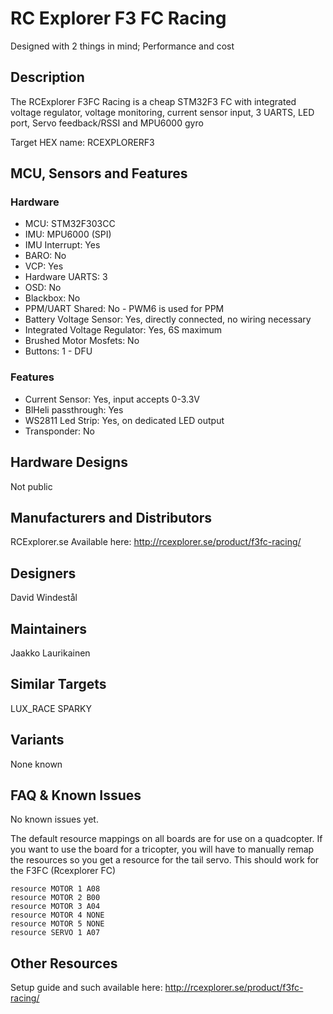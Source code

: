 <!-- test -->

# RC Explorer F3 FC Racing

Designed with 2 things in mind; Performance and cost

## Description

The RCExplorer F3FC Racing is a cheap STM32F3 FC with integrated voltage regulator, voltage monitoring, current sensor input, 3 UARTS, LED port, Servo feedback/RSSI and MPU6000 gyro

Target HEX name: RCEXPLORERF3

## MCU, Sensors and Features

### Hardware

- MCU: STM32F303CC
- IMU: MPU6000 (SPI)
- IMU Interrupt: Yes
- BARO: No
- VCP: Yes
- Hardware UARTS: 3
- OSD: No
- Blackbox: No
- PPM/UART Shared: No - PWM6 is used for PPM
- Battery Voltage Sensor: Yes, directly connected, no wiring necessary
- Integrated Voltage Regulator: Yes, 6S maximum
- Brushed Motor Mosfets: No
- Buttons: 1 - DFU

### Features

- Current Sensor: Yes, input accepts 0-3.3V
- BlHeli passthrough: Yes
- WS2811 Led Strip: Yes, on dedicated LED output
- Transponder: No

## Hardware Designs

Not public

## Manufacturers and Distributors

RCExplorer.se
Available here: http://rcexplorer.se/product/f3fc-racing/

## Designers

David Windestål

## Maintainers

Jaakko Laurikainen

## Similar Targets

LUX_RACE
SPARKY

## Variants

None known

## FAQ & Known Issues

No known issues yet.

The default resource mappings on all boards are for use on a quadcopter. If you want to use the board for a tricopter, you will have to manually remap the resources so you get a resource for the tail servo. This should work for the F3FC (Rcexplorer FC)

```
resource MOTOR 1 A08
resource MOTOR 2 B00
resource MOTOR 3 A04
resource MOTOR 4 NONE
resource MOTOR 5 NONE
resource SERVO 1 A07
```

## Other Resources

Setup guide and such available here: http://rcexplorer.se/product/f3fc-racing/
